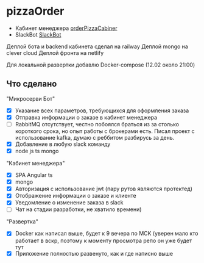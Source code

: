 # pizzaOrder

- Кабинет менеджера [orderPizzaCabiner](https://moonlit-quokka-34e20c.netlify.app/)
- SlackBot [SlackBot](https://slack.com/oauth/v2/authorize?client_id=3714160334199.4770067573507&scope=channels:history,chat:write,commands,groups:history,im:history,incoming-webhook,mpim:history,users.profile:read,users:read&user_scope=)

Деплой бота и backend кабинета сделал на railway
Деплой mongo на clever cloud
Деплой фронта на netlify

Для локальной развертки добавлю Docker-compose (12.02 около 21:00)

## Что сделано

"Микросерви Бот"
- [x] Указание всех параметров, требующихся для оформления заказа
- [x] Отправка информации о заказе в кабинет менеджера
- [ ] RabbitMQ отсутствует, честно побоялся браться из за столько короткого срока, но опыт работы с брокерами есть. Писал проект с использование kafka, думаю с реббитом разбирусь за день.
- [x] Добавление в любую slack команду
- [x] node js ts mongo

"Кабинет менеджера"
- [x] SPA Angular ts
- [x] mongo
- [x] Авторизация с использование jwt (пару рутов являются протектед)
- [x] Отображение информации о заказе и клиенте
- [x] Уведомление о изменение заказа в slack
- [ ] Чат на стадии разработки, не хватило времени)

"Развертка"
- [x] Docker как написал выше, будет к 9 вечера по МСК (уверен мало кто работает в вскр, поэтому к моменту просмотра репо он уже будет тут
- [x] Приложение полностью развенуто, как и где написно выше
